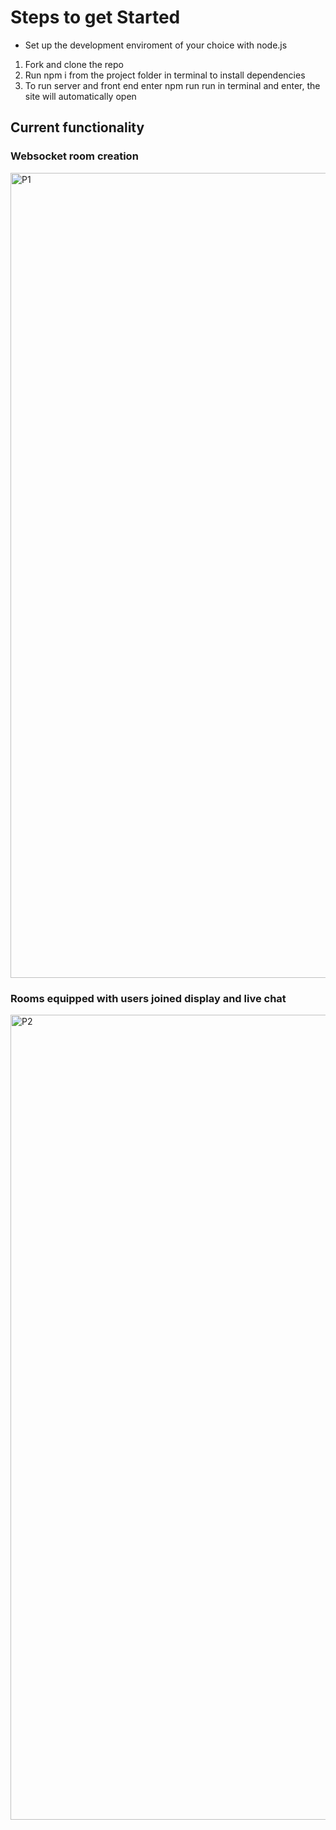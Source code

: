# Steps to get Started
- Set up the development enviroment of your choice with node.js
1. Fork and clone the repo
2. Run npm i from the project folder in terminal to install dependencies
3. To run server and front end enter npm run run in terminal and enter, the site will automatically open

## Current functionality 

### Websocket room creation

<img width="1288" alt="P1" src="https://github.com/Jaysalgado/stp/assets/121132051/b375917d-fdec-43c5-9b62-a6ac4f7c0817">

### Rooms equipped with users joined display and live chat

<img width="1288" alt="P2" src="https://github.com/Jaysalgado/stp/assets/121132051/43558bde-b0e2-4ea4-966c-a766d0b53f0f">
